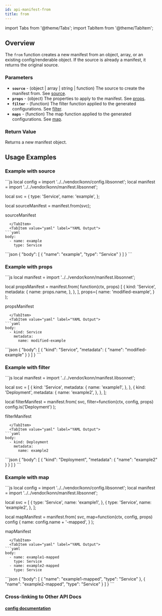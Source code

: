 ```yaml
---
id: api-manifest-from
title: from
---
```


import Tabs from '@theme/Tabs';
import TabItem from '@theme/TabItem';

## Overview
The `from` function creates a new manifest from an object, array, or an existing config/renderable object. If the source is already a manifest, it returns the original source.

### Parameters
- **`source`** - (object | array | string | function) The source to create the manifest from. See [source](#example-with-source).
- **`props`** - (object) The properties to apply to the manifest. See [props](#example-with-props).
- **`filter`** - (function) The filter function applied to the generated configurations. See [filter](#example-with-filter).
- **`maps`** - (function) The map function applied to the generated configurations. See [map](#example-with-map).

### Return Value
Returns a new manifest object.

## Usage Examples

### Example with source
<Tabs>
  <TabItem value="jsonnet" label="Jsonnet" default>
```js
local config = import '../../vendor/konn/config.libsonnet';
local manifest = import '../../vendor/konn/manifest.libsonnet';

local svc = {
  type: 'Service',
  name: 'example',
};

local sourceManifest = manifest.from(svc);

sourceManifest
```
  </TabItem>
  <TabItem value="yaml" label="YAML Output">
```yaml
body:
  - name: example
    type: Service
```
  </TabItem>
  <TabItem value="json" label="JSON Output">
```json
{
   "body": [
      {
         "name": "example",
         "type": "Service"
      }
   ]
}
```
  </TabItem>
</Tabs>

### Example with props
<Tabs>
  <TabItem value="jsonnet" label="Jsonnet" default>
```js
local manifest = import '../../vendor/konn/manifest.libsonnet';


local propsManifest = manifest.from(
  function(ctx, props) [
    {
      kind: 'Service',
      metadata: {
        name: props.name,
      },
    },
  ],
  props={
    name: 'modified-example',
  }
);

propsManifest
```
  </TabItem>
  <TabItem value="yaml" label="YAML Output">
```yaml
body:
  - kind: Service
    metadata:
      name: modified-example
```
  </TabItem>
  <TabItem value="json" label="JSON Output">
```json
{
   "body": [
      {
         "kind": "Service",
         "metadata": {
            "name": "modified-example"
         }
      }
   ]
}
```
  </TabItem>
</Tabs>

### Example with filter
<Tabs>
  <TabItem value="jsonnet" label="Jsonnet" default>
```js
local manifest = import '../../vendor/konn/manifest.libsonnet';

local svc = [
  {
    kind: 'Service',
    metadata: {
      name: 'example1',
    },
  },
  {
    kind: 'Deployment',
    metadata: {
      name: 'example2',
    },
  },
];

local filterManifest = manifest.from(
  svc,
  filter=function(ctx, config, props) config.is('Deployment')
);

filterManifest
```
  </TabItem>
  <TabItem value="yaml" label="YAML Output">
```yaml
body:
  - kind: Deployment
    metadata:
      name: example2
```
  </TabItem>
  <TabItem value="json" label="JSON Output">
```json
{
   "body": [
      {
         "kind": "Deployment",
         "metadata": {
            "name": "example2"
         }
      }
   ]
}
```
  </TabItem>
</Tabs>

### Example with map
<Tabs>
  <TabItem value="jsonnet" label="Jsonnet" default>
```js
local config = import '../../vendor/konn/config.libsonnet';
local manifest = import '../../vendor/konn/manifest.libsonnet';

local svc = [
  {
    type: 'Service',
    name: 'example1',
  },
  {
    type: 'Service',
    name: 'example2',
  },
];

local mapManifest = manifest.from(
  svc,
  map=function(ctx, config, props) config {
    name: config.name + '-mapped',
  }
);

mapManifest
```
  </TabItem>
  <TabItem value="yaml" label="YAML Output">
```yaml
body:
  - name: example1-mapped
    type: Service
  - name: example2-mapped
    type: Service
```
  </TabItem>
  <TabItem value="json" label="JSON Output">
```json
{
   "body": [
      {
         "name": "example1-mapped",
         "type": "Service"
      },
      {
         "name": "example2-mapped",
         "type": "Service"
      }
   ]
}
```
  </TabItem>
</Tabs>

### Cross-linking to Other API Docs
#### [config documentation](/api/config/api-config-render)